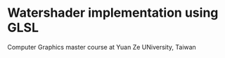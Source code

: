 # Watershader implementation using GLSL
Computer Graphics master course at Yuan Ze UNiversity, Taiwan
